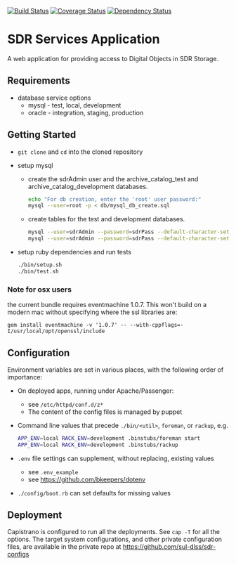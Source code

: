 [![Build Status](https://travis-ci.org/sul-dlss/sdr-services-app.svg)](https://travis-ci.org/sul-dlss/sdr-services-app) [![Coverage Status](https://coveralls.io/repos/sul-dlss/sdr-services-app/badge.png)](https://coveralls.io/r/sul-dlss/sdr-services-app) [![Dependency Status](https://gemnasium.com/sul-dlss/sdr-services-app.svg)](https://gemnasium.com/sul-dlss/sdr-services-app)


# SDR Services Application

A web application for providing access to Digital Objects in SDR Storage.

## Requirements

- database service options
  + mysql - test, local, development
  + oracle - integration, staging, production

## Getting Started

- `git clone` and `cd` into the cloned repository
- setup mysql

  - create the sdrAdmin user and the archive_catalog_test and archive_catalog_development databases.

    ```sh
    echo "For db creation, enter the 'root' user password:"
    mysql --user=root -p < db/mysql_db_create.sql
    ```

  - create tables for the test and development databases.

    ```sh
    mysql --user=sdrAdmin --password=sdrPass --default-character-set=utf8 archive_catalog_test < db/mysql_structure_init.sql
    mysql --user=sdrAdmin --password=sdrPass --default-character-set=utf8 archive_catalog_development < db/mysql_structure_init.sql
    ```

- setup ruby dependencies and run tests

  ```sh
  ./bin/setup.sh
  ./bin/test.sh
  ```

### Note for osx users
the current bundle requires eventmachine 1.0.7. This won't build on a modern mac
without specifying where the ssl libraries are:

```
gem install eventmachine -v '1.0.7' -- --with-cppflags=-I/usr/local/opt/openssl/include
```


## Configuration

Environment variables are set in various places, with the following order
of importance:

- On deployed apps, running under Apache/Passenger:
  - see `/etc/httpd/conf.d/z*`
  - The content of the config files is managed by puppet
- Command line values that precede `./bin/<util>`, `foreman`, or `rackup`, e.g.

  ```sh
  APP_ENV=local RACK_ENV=development .binstubs/foreman start
  APP_ENV=local RACK_ENV=development .binstubs/rackup
  ```

- `.env` file settings can supplement, without replacing, existing values
  - see `.env_example`
  - see https://github.com/bkeepers/dotenv
- `./config/boot.rb` can set defaults for missing values

## Deployment

Capistrano is configured to run all the deployments.  See `cap -T` for all the options.  The target system configurations, and other private configuration files, are available in the private repo at https://github.com/sul-dlss/sdr-configs

